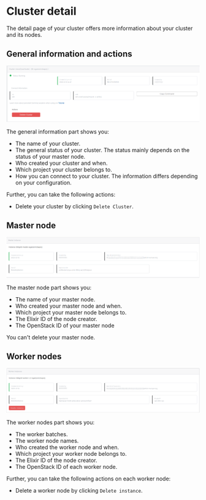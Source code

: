 # Cluster detail

The detail page of your cluster offers more information about your cluster and its nodes.

## General information and actions

![general_information](../img/cluster_detail/general.png)

The general information part shows you:

- The name of your cluster.
- The general status of your cluster. The status mainly depends on the status of your master node.
- Who created your cluster and when.
- Which project your cluster belongs to.
- How you can connect to your cluster. The information differs depending on your configuration.

Further, you can take the following actions:

- Delete your cluster by clicking `Delete Cluster`.

## Master node

![master_node_information](../img/cluster_detail/master_node.png)

The master node part shows you:

- The name of your master node.
- Who created your master node and when.
- Which project your master node belongs to.
- The Elixir ID of the node creator.
- The OpenStack ID of your master node

You can't delete your master node.

## Worker nodes

![worker_nodes_information](../img/cluster_detail/worker_nodes.png)

The worker nodes part shows you:

- The worker batches.
- The worker node names.
- Who created the worker node and when.
- Which project your worker node belongs to.
- The Elixir ID of the node creator.
- The OpenStack ID of each worker node.

Further, you can take the following actions on each worker node:

- Delete a worker node by clicking `Delete instance`.
